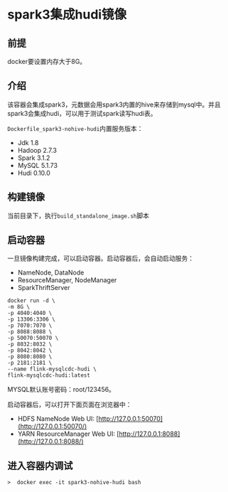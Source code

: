 # spark3集成hudi镜像
## 前提
docker要设置内存大于8G。

## 介绍
该容器会集成spark3，元数据会用spark3内置的hive来存储到mysql中。并且spark3会集成hudi，可以用于测试spark读写hudi表。

`Dockerfile_spark3-nohive-hudi`内置服务版本：
- Jdk 1.8
- Hadoop 2.7.3
- Spark 3.1.2
- MySQL 5.1.73
- Hudi 0.10.0
## 构建镜像
当前目录下，执行`build_standalone_image.sh`脚本

## 启动容器
一旦镜像构建完成，可以启动容器。启动容器后，会自动启动服务：
- NameNode, DataNode
- ResourceManager, NodeManager
- SparkThriftServer

```shell script
docker run -d \
-m 8G \
-p 4040:4040 \
-p 13306:3306 \
-p 7070:7070 \
-p 8088:8088 \
-p 50070:50070 \
-p 8032:8032 \
-p 8042:8042 \
-p 8080:8080 \
-p 2181:2181 \
--name flink-mysqlcdc-hudi \
flink-mysqlcdc-hudi:latest
```
MYSQL默认账号密码：root/123456。

启动容器后，可以打开下面页面在浏览器中：
- HDFS NameNode Web UI: [http://127.0.0.1:50070](http://127.0.0.1:50070/)
- YARN ResourceManager Web UI: [http://127.0.0.1:8088](http://127.0.0.1:8088/)

## 进入容器内调试
```shell script
>  docker exec -it spark3-nohive-hudi bash


```
